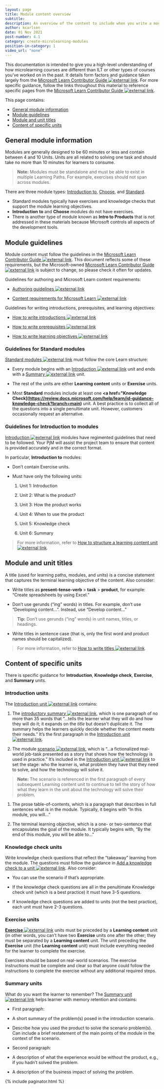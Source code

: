 ```yaml
---
layout: page
title: Module content overview
subtitle:
description: An overview of the content to include when you write a module
author: kcarlson
date: 01 Nov 2021
post-number: 4.1
category: create-microlearning-modules
position-in-category: 1
video_url: "none"
---
```


This documentation is intended to give you a high-level understanding of how microlearning courses are different than ILT or other types of courses you’ve worked on in the past. It details form factors and guidance taken largely from the <a href="https://review.docs.microsoft.com/help/learn/?branch=main" target="_blank">Microsoft Learn Contributor Guide ![external link](../assets/images/extlink.png)</a>. For more specific guidance, follow the links throughout this material to reference specific pages from the <a href="https://review.docs.microsoft.com/help/learn/?branch=main" target="_blank">Microsoft Learn Contributor Guide ![external link](../assets/images/extlink.png)</a>.

This page contains:

- <a href="#info">General module information</a>
- <a href="#guidelines">Module guidelines</a>
- <a href="#titles">Module and unit titles</a>
- <a href="#content">Content of specific units</a>

## General module information<a name="info"></a>

Modules are generally designed to be 60 minutes or less and contain between 4 and 10 Units. Units are all related to solving one task and should take no more than 10 minutes for learners to consume. 

>**Note:** Modules must be standalone and must be able to exist in multiple Learning Paths. For example, exercises should not span across modules.

There are three module types: <a href="https://review.docs.microsoft.com/help/learn/id-guidance-intromodules?branch=main" target="_blank">Introduction to</a>, <a href="https://review.docs.microsoft.com/help/learn/id-guidance-choosemodules?branch=main">Choose</a>, and <a href="https://review.docs.microsoft.com/help/learn/id-guidance-standardmodules?branch=main" target="_blank">Standard</a>. 

- Standard modules typically have exercises and knowledge checks that support the module learning objectives. 
- **Introduction** **to** and **Choose** modules do not have exercises. 
- There is another type of module known as **Intro to Products** that is not addressed in these materials because Microsoft controls all aspects of the development tools.

## Module guidelines<a name="guidelines"></a>

Module content must follow the guidelines in the <a href="https://review.docs.microsoft.com/help/learn/?branch=main" target="_blank">Microsoft Learn Contributor Guide ![external link](../assets/images/extlink.png)</a>. This document reflects some of these requirements, but the Microsoft-owned <a href="https://review.docs.microsoft.com/help/learn/?branch=main" target="_blank">Microsoft Learn Contributor Guide ![external link](../assets/images/extlink.png)</a> is subject to change, so please check it often for updates.

Guidelines for authoring and Microsoft Learn content requirements:

- <a href="https://review.docs.microsoft.com/help/learn/id-guidance?branch=main" target="_blank">Authoring guidelines ![external link](../assets/images/extlink.png)</a>

- <a href="https://review.docs.microsoft.com/help/learn/content-requirements?branch=main" target="_blank">Content requirements for Microsoft Learn ![external link](../assets/images/extlink.png)</a>

Guidelines for writing introductions, prerequisites, and learning objectives:

- <a href="https://review.docs.microsoft.com/help/learn/id-guidance-introductions" target="_blank">How to write introductions ![external link](../assets/images/extlink.png)</a>

- <a href="https://review.docs.microsoft.com/help/learn/id-guidance-prerequisites" target="_blank">How to write prerequisites ![external link](../assets/images/extlink.png)</a>

- <a href="https://review.docs.microsoft.com/help/learn/id-guidance-learning-objectives" target="_blank">How to write learning objectives ![external link](../assets/images/extlink.png)</a>

### Guidelines for Standard modules

<a href="https://review.docs.microsoft.com/help/learn/id-guidance-standardmodules?branch=main" target="_blank">Standard modules ![external link](../assets/images/extlink.png)</a> must follow the core Learn structure: 

- Every module begins with an <a href="https://review.docs.microsoft.com/help/learn/id-guidance-introductions?branch=main" target="_blank">Introduction ![external link](../assets/images/extlink.png)</a> unit and ends with a <a href="https://review.docs.microsoft.com/help/learn/id-guidance-module-summary-unit?branch=main" target="_blank">Summary ![external link](../assets/images/extlink.png)</a> unit.

- The rest of the units are either **Learning content** units or **Exercise** units. 

- Most **Standard** modules include at least one **<a href="Knowledge Check](https://review.docs.microsoft.com/help/learn/id-guidance-knowledge-check?branch=main)** unit. A best practice is to collect all of the questions into a single penultimate unit. However, customers occasionally request an alternative.

### Guidelines for Introduction to modules

<a href="https://review.docs.microsoft.com/help/learn/id-guidance-introductions?branch=main" target="_blank">Introduction ![external link](../assets/images/extlink.png)</a> modules have regimented guidelines that need to be followed. Your PjM will assist the project team to ensure that content is provided accurately and in the correct format.

In particular, **Introduction to** modules:

- Don’t contain Exercise units.

- Must have only the following units:

    1. Unit 1: Introduction
    
    1. Unit 2: What is the product?
    
    1. Unit 3: How the product works
    
    1. Unit 4: When to use the product

    1. Unit 5: Knowledge check
    
    1. Unit 6: Summary
    
> For more information, refer to  <a href="https://review.docs.microsoft.com/help/learn/id-guidance-structure-learning-content?branch=main" target="_blank">How to structure a learning content unit ![external link](../assets/images/extlink.png)</a>.

## Module and unit titles<a name="titles"></a>

A title (used for learning paths, modules, and units) is a concise statement that captures the terminal learning objective of the content. Also consider:

- Write titles as **present-tense-verb** > **task** > **product**, for example: “Create spreadsheets by using Excel.” 

- Don’t use gerunds (“ing” words) in titles. For example, don’t use “Developing content…”. Instead, use “Develop content…" 

>**Tip:** Don’t use gerunds (“ing” words) in unit names, titles, or headings.

- Write titles in sentence case (that is, only the first word and product names should be capitalized).

> For more information, refer to <a href="https://review.docs.microsoft.com/help/learn/id-guidance-title" target="_blank">How to write titles ![external link](../assets/images/extlink.png)</a>.

## Content of specific units<a name="content"></a>

There is specific guidance for **Introduction**, **Knowledge check**, **Exercise**, and **Summary** units. 

### Introduction units

The <a href="https://review.docs.microsoft.com/help/learn/id-guidance-introductions?branch=main" target="_blank">Introduction unit ![external link](../assets/images/extlink.png)</a> contains:

1. The <a href="https://review.docs.microsoft.com/help/learn/id-guidance-introductory-summaries?branch=main" target="_blank">introductory summary ![external link](../assets/images/extlink.png)</a>, which is one paragraph of no more than 35 words that “…tells the learner what they will do and how they will do it; it expands on the *title* but doesn't duplicate it. The summary helps the learners quickly decide whether the content meets their needs.” It’s the first paragraph in the <a href="https://review.docs.microsoft.com/help/learn/id-guidance-introductions?branch=main" target="_blank">Introduction unit ![external link](../assets/images/extlink.png)</a>. 

1. The module <a href="https://review.docs.microsoft.com/help/learn/id-guidance-scenarios?branch=main" target="_blank">scenario ![external link](../assets/images/extlink.png)</a>, which is “…a fictionalized real-world job-task presented as a story that shows how the technology is used in practice.” It’s included in the <a href="https://review.docs.microsoft.com/help/learn/id-guidance-introductions?branch=main" target="_blank">Introduction unit ![external link](../assets/images/extlink.png)</a> to set the stage: who the learner is, what problem they have that they need to solve, and how the technology will solve it.

>**Note:** The scenario is referenced in the first paragraph of every subsequent Learning content unit to continue to tell the story of how what they learn in the unit about the technology will solve their problem.

1. The prose table-of-contents, which is a paragraph that describes in full sentences what is in the module. Typically, it begins with “In this module, you will…”

1. The terminal learning objective, which is a one- or two-sentence that encapsulates the goal of the module. It typically begins with, “By the end of this module, you will be able to…” 

### Knowledge check units

Write knowledge check questions that reflect the “takeaway” learning from the module. The questions must follow the guidance in <a href="https://review.docs.microsoft.com/help/learn/unit-add-a-knowledge-check?branch=main" target="_blank">Add a knowledge check to a unit ![external link](../assets/images/extlink.png)</a>. Also consider:

- You can use the scenario if that’s appropriate.

- If the knowledge check questions are all in the penultimate Knowledge check unit (which is a best practice) it must have 3-5 questions.

- If knowledge check questions are added to units (not the best practice), each unit must have 2-3 questions.

### Exercise units

<a href="https://review.docs.microsoft.com/help/learn/id-guidance-structure-exercise-content?branch=main" target="_blank">**Exercise** ![external link](../assets/images/extlink.png)</a> units must be preceded by a **Learning content** unit (in other words, you can’t have two **Exercise** units one after the other; they must be separated by a **Learning content** unit. The unit preceding the **Exercise** unit (the **Learning content** unit) must include everything needed for the learner to complete the exercise.

Exercises should be based on real-world scenarios. The exercise instructions must be complete and clear so that anyone could follow the instructions to complete the exercise without any additional required steps.

### Summary units

What do you want the learner to remember? The <a href="https://review.docs.microsoft.com/help/learn/id-guidance-module-summary-unit?branch=main" target="_blank">Summary unit ![external link](../assets/images/extlink.png)</a> helps learner with memory retention and contains:

- First paragraph: 

- A short summary of the problem(s) posed in the introduction scenario. 

- Describe how you used the product to solve the scenario problem(s). Can include a brief restatement of the main points of the module in the context of the scenario.

- Second paragraph:

- A description of what the experience would be without the product, e.g., if you hadn’t solved the problem.

- A description of the business impact of solving the problem.


{% include paginator.html %}